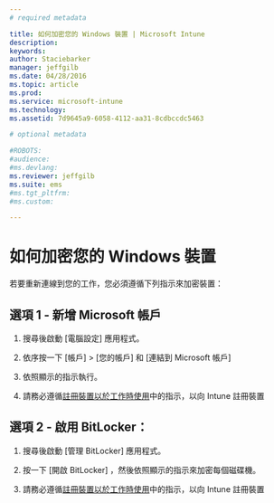 ```yaml
---
# required metadata

title: 如何加密您的 Windows 裝置 | Microsoft Intune
description:
keywords:
author: Staciebarker
manager: jeffgilb
ms.date: 04/28/2016
ms.topic: article
ms.prod:
ms.service: microsoft-intune
ms.technology:
ms.assetid: 7d9645a9-6058-4112-aa31-8cdbccdc5463

# optional metadata

#ROBOTS:
#audience:
#ms.devlang:
ms.reviewer: jeffgilb
ms.suite: ems
#ms.tgt_pltfrm:
#ms.custom:

---
```


# 如何加密您的 Windows 裝置
若要重新連線到您的工作，您必須遵循下列指示來加密裝置：

## 選項 1 - 新增 Microsoft 帳戶

1.  搜尋後啟動 [電腦設定]  應用程式。

2.  依序按一下 [帳戶] &gt; [您的帳戶] 和 [連結到 Microsoft 帳戶]

3.  依照顯示的指示執行。

4.  請務必遵循[註冊裝置以於工作時使用](http://go.microsoft.com/fwlink/?LinkId=519071)中的指示，以向 Intune 註冊裝置

## 選項 2 - 啟用 BitLocker：

1.  搜尋後啟動 [管理 BitLocker]  應用程式。

2.  按一下 [開啟 BitLocker] ，然後依照顯示的指示來加密每個磁碟機。

3.  請務必遵循[註冊裝置以於工作時使用](http://go.microsoft.com/fwlink/?LinkId=519071)中的指示，以向 Intune 註冊裝置



<!--HONumber=May16_HO2-->


